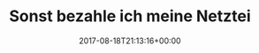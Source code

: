 ---
retweeted: false
source: <a href="https://about.twitter.com/products/tweetdeck" rel="nofollow">TweetDeck</a>
entities:
  user_mentions:
  - name: Cyberport GmbH
    screen_name: cyberport_de
    indices:
    - '105'
    - '118'
    id_str: '36617408'
    id: '36617408'
  urls: []
  symbols: []
  media:
  - expanded_url: https://twitter.com/bascht/status/898654052162162688/photo/1
    indices:
    - '122'
    - '145'
    url: https://t.co/hcf9eNlf1e
    media_url: http://pbs.twimg.com/media/DHiot3yWAAAcWAb.jpg
    id_str: '898653631683100672'
    id: '898653631683100672'
    media_url_https: https://pbs.twimg.com/media/DHiot3yWAAAcWAb.jpg
    sizes:
      large:
        w: '1197'
        h: '852'
        resize: fit
      medium:
        w: '1197'
        h: '852'
        resize: fit
      thumb:
        w: '150'
        h: '150'
        resize: crop
      small:
        w: '680'
        h: '484'
        resize: fit
    type: photo
    display_url: pic.twitter.com/hcf9eNlf1e
  hashtags: []
display_text_range:
- '0'
- '145'
favorite_count: '5'
id_str: '898654052162162688'
truncated: false
retweet_count: '1'
id: '898654052162162688'
possibly_sensitive: false
created_at: Fri Aug 18 21:13:16 +0000 2017
favorited: false
full_text: Sonst bezahle ich meine Netzteile in einer Tranche, aber vielleicht würde
  ich hier eine Ausnahme machen, [@cyberport_de](https://twitter.com/cyberport_de)
  :D
lang: de
extended_entities:
  media:
  - expanded_url: https://twitter.com/bascht/status/898654052162162688/photo/1
    indices:
    - '122'
    - '145'
    url: https://t.co/hcf9eNlf1e
    media_url: http://pbs.twimg.com/media/DHiot3yWAAAcWAb.jpg
    id_str: '898653631683100672'
    id: '898653631683100672'
    media_url_https: https://pbs.twimg.com/media/DHiot3yWAAAcWAb.jpg
    sizes:
      large:
        w: '1197'
        h: '852'
        resize: fit
      medium:
        w: '1197'
        h: '852'
        resize: fit
      thumb:
        w: '150'
        h: '150'
        resize: crop
      small:
        w: '680'
        h: '484'
        resize: fit
    type: photo
    display_url: pic.twitter.com/hcf9eNlf1e
tags:
- pesos:twitter
date: '2017-08-18T21:13:16+00:00'
src: https://twitter.com/bascht/status/898654052162162688
original_url: https://twitter.com/bascht/status/898654052162162688
type: twitter_tweet
media_url: https://img.bascht.com/twitter/pbs.twimg.com/media/DHiot3yWAAAcWAb.jpg
text: Sonst bezahle ich meine Netzteile in einer Tranche, aber vielleicht würde ich
  hier eine Ausnahme machen, [@cyberport_de](https://twitter.com/cyberport_de) :D
title: Sonst bezahle ich meine Netztei

---